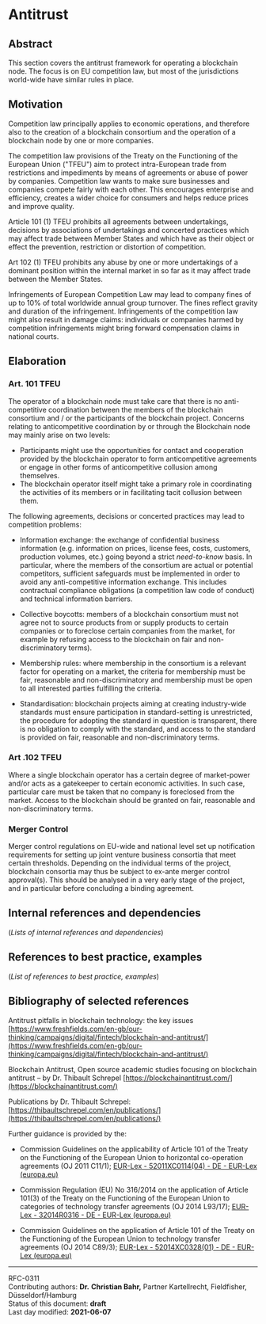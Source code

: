 # Antitrust

## Abstract

This section covers the antitrust framework for operating a blockchain node. The focus is on EU competition law, but most of the jurisdictions world-wide have similar rules in place.

## Motivation

Competition law principally applies to economic operations, and therefore also to the creation of a blockchain consortium and the operation of a blockchain node by one or more companies.   

The competition law provisions of the Treaty on the Functioning of the European Union ("TFEU") aim to protect intra-European trade from restrictions and impediments by means of agreements or abuse of power by companies. Competition law wants to make sure businesses and companies compete fairly with each other. This encourages enterprise and efficiency, creates a wider choice for consumers and helps reduce prices and improve quality.   

Article 101 (1) TFEU prohibits all agreements between undertakings, decisions by associations of undertakings and concerted practices which may affect trade between Member States and which have as their object or effect the prevention, restriction or distortion of competition.   

Art 102 (1) TFEU prohibits any abuse by one or more undertakings of a dominant position within the internal market in so far as it may affect trade between the Member States.  

Infringements of European Competition Law may lead to company fines of up to 10% of total worldwide annual group turnover. The fines reflect gravity and duration of the infringement. Infringements of the competition law might also result in damage claims: individuals or companies harmed by competition infringements might bring forward compensation claims in national courts.
    
## Elaboration

### Art. 101 TFEU

The operator of a blockchain node must take care that there is no anti-competitive coordination between the members of the blockchain consortium and / or the participants of the blockchain project. Concerns relating to anticompetitive coordination by or through the Blockchain node may mainly arise on two levels:  

+ Participants might use the opportunities for contact and cooperation provided by the blockchain operator to form anticompetitive agreements or engage in other forms of anticompetitive collusion among themselves.
+ The blockchain operator itself might take a primary role in coordinating the activities of its members or in facilitating tacit collusion between them.

The following agreements, decisions or concerted practices may lead to competition problems:

+ Information exchange: the exchange of confidential business information (e.g. information on prices, license fees, costs, customers, production volumes, etc.) going beyond a strict _need-to-know_ basis. In particular, where the members of the consortium are actual or potential competitors, sufficient safeguards must be implemented in order to avoid any anti-competitive information exchange. This includes contractual compliance obligations (a competition law code of conduct) and technical information barriers.

+ Collective boycotts: members of a blockchain consortium must not agree not to source products from or supply products to certain companies or to foreclose certain companies from the market, for example by refusing access to the blockchain on fair and non-discriminatory terms). 

+ Membership rules: where membership in the consortium is a relevant factor for operating on a market, the criteria for membership must be fair, reasonable and non-discriminatory and membership must be open to all interested parties fulfilling the criteria.

+ Standardisation: blockchain projects aiming at creating industry-wide standards must ensure participation in standard-setting is unrestricted, the procedure for adopting the standard in question is transparent, there is no obligation to comply with the standard, and access to the standard is provided on fair, reasonable and non-discriminatory terms.

### Art .102 TFEU

Where a single blockchain operator has a certain degree of market-power and/or acts as a gatekeeper to certain economic activities. In such case, particular care must be taken that no company is foreclosed from the market. Access to the blockchain should be granted on fair, reasonable and non-discriminatory terms.
  
### Merger Control

Merger control regulations on EU-wide and national level set up notification requirements for setting up joint venture business consortia that meet certain thresholds. Depending on the individual terms of the project, blockchain consortia may thus be subject to ex-ante merger control approval(s). This should be analysed in a very early stage of the project, and in particular before concluding a binding agreement.    

## Internal references and dependencies

(*Lists of internal references and dependencies*) 
    
## References to best practice, examples  

(*List of references to best practice, examples*) 

## Bibliography of selected references

Antitrust pitfalls in blockchain technology: the key issues
[https://www.freshfields.com/en-gb/our-thinking/campaigns/digital/fintech/blockchain-and-antitrust/](https://www.freshfields.com/en-gb/our-thinking/campaigns/digital/fintech/blockchain-and-antitrust/)

Blockchain Antitrust, Open source academic studies focusing on blockchain antitrust – by Dr. Thibault Schrepel [https://blockchainantitrust.com/](https://blockchainantitrust.com/)

Publications by Dr. Thibault Schrepel: [https://thibaultschrepel.com/en/publications/](https://thibaultschrepel.com/en/publications/)

Further guidance is provided by the: 

+ Commission Guidelines on the applicability of Article 101 of the Treaty on the Functioning of the European Union to horizontal co-operation agreements (OJ 2011 C11/1); [EUR-Lex - 52011XC0114(04) - DE - EUR-Lex (europa.eu)](https://eur-lex.europa.eu/legal-content/EN/ALL/?uri=CELEX%253A52011XC0114%252804%2529)

+ Commission Regulation (EU) No 316/2014 on the application of Article 101(3) of the Treaty on the Functioning of the European Union to categories of technology transfer agreements (OJ 2014 L93/17); [EUR-Lex - 32014R0316 - DE - EUR-Lex (europa.eu)](https://eur-lex.europa.eu/legal-content/EN/TXT/?uri=CELEX%253A32014R0316)

+ Commission Guidelines on the application of Article 101 of the Treaty on the Functioning of the European Union to technology transfer agreements (OJ 2014 C89/3); [EUR-Lex - 52014XC0328(01) - DE - EUR-Lex (europa.eu)](https://eur-lex.europa.eu/legal-content/EN/TXT/?uri=CELEX%253A52014XC0328%252801%2529)

________


RFC-0311   
Contributing authors: **Dr.** **Christian Bahr,** Partner Kartellrecht, Fieldfisher, Düsseldorf/Hamburg   
Status of this document: **draft**   
Last day modified: **2021-06-07**   